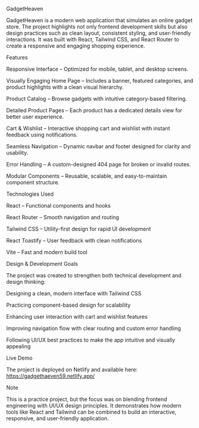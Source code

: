 GadgetHeaven

GadgetHeaven is a modern web application that simulates an online gadget store. The project highlights not only frontend development skills but also design practices such as clean layout, consistent styling, and user-friendly interactions. It was built with React, Tailwind CSS, and React Router to create a responsive and engaging shopping experience.

Features

Responsive Interface – Optimized for mobile, tablet, and desktop screens.

Visually Engaging Home Page – Includes a banner, featured categories, and product highlights with a clean visual hierarchy.

Product Catalog – Browse gadgets with intuitive category-based filtering.

Detailed Product Pages – Each product has a dedicated details view for better user experience.

Cart & Wishlist – Interactive shopping cart and wishlist with instant feedback using notifications.

Seamless Navigation – Dynamic navbar and footer designed for clarity and usability.

Error Handling – A custom-designed 404 page for broken or invalid routes.

Modular Components – Reusable, scalable, and easy-to-maintain component structure.

Technologies Used

React – Functional components and hooks

React Router – Smooth navigation and routing

Tailwind CSS – Utility-first design for rapid UI development

React Toastify – User feedback with clean notifications

Vite – Fast and modern build tool

Design & Development Goals

The project was created to strengthen both technical development and design thinking:

Designing a clean, modern interface with Tailwind CSS

Practicing component-based design for scalability

Enhancing user interaction with cart and wishlist features

Improving navigation flow with clear routing and custom error handling

Following UI/UX best practices to make the app intuitive and visually appealing

Live Demo

The project is deployed on Netlify and available here:
https://gadgethaeven59.netlify.app/

Note

This is a practice project, but the focus was on blending frontend engineering with UI/UX design principles. It demonstrates how modern tools like React and Tailwind can be combined to build an interactive, responsive, and user-friendly application.